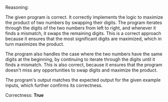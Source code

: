 Reasoning:

The given program is correct. It correctly implements the logic to maximize the product of two numbers by swapping their digits. The program iterates through the digits of the two numbers from left to right, and whenever it finds a mismatch, it swaps the remaining digits. This is a correct approach because it ensures that the most significant digits are maximized, which in turn maximizes the product.

The program also handles the case where the two numbers have the same digits at the beginning, by continuing to iterate through the digits until it finds a mismatch. This is also correct, because it ensures that the program doesn't miss any opportunities to swap digits and maximize the product.

The program's output matches the expected output for the given example inputs, which further confirms its correctness.

Correctness: **True**